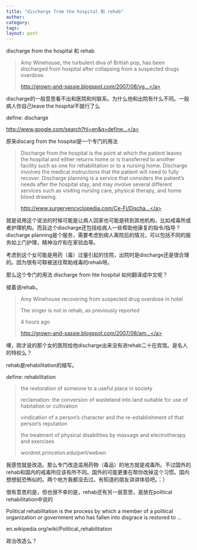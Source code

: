 ```yaml
---
title: "discharge from the hospital 和 rehab"
author:
category: 
tags: 
layout: post
---
```

discharge from the hospital 和 rehab

<blockquote>

Amy Winehouse, the turbulent diva of British pop, has been discharged from hospital after collapsing from a suspected drugs overdose.

<a href="http://grown-and-sassie.blogspot.com/2007/08/vgft.html">http://grown-and-sassie.blogspot.com/2007/08/vg...</a>

</blockquote>

discharge的一般意思看不出和医院和何联系。为什么他和出院有什么不同。一般病人你自己leave the hospital不就行了么

define: discharge

<a href="http://www.google.com/search?hl=en&q=define%3A+discharge&btnG=Google+Search">http://www.google.com/search?hl=en&q=define...</a>

原来discarg from the hospital是一个专门的用法

<blockquote>

Discharge from the hospital is the point at which the patient leaves the hospital and either returns home or is transferred to another facility such as one for rehabilitation or to a nursing home. Discharge involves the medical instructions that the patient will need to fully recover. Discharge planning is a service that considers the patient’s needs after the hospital stay, and may involve several different services such as visiting nursing care, physical therapy, and home blood drawing.

<a href="http://www.surgeryencyclopedia.com/Ce-Fi/Discharge-from-the-Hospital.html">http://www.surgeryencyclopedia.com/Ce-Fi/Discha...</a>

</blockquote>

就是说用这个说法的时候可能是让病人回家也可能是转到其他机构，比如戒毒所或者护理机构。而且这个discharge还包括给病人一些帮助他康复的指令/指导？discharge planning是个服务，需要考虑到病人离院后的情况，可以包括不同的服务如上门护理，精神治疗和在家验血等。

考虑到这个女可能是用药（毒）过量引起的住院，出院时是discharge还是很合理的。因为很有可鞥被送往帮助戒毒的rehab呀。

那么这个专门的用法 discharge from hte hospital 如何翻译成中文呢？

接着说rehab。

<blockquote>

Amy Winehouse recovering from suspected drug overdose in hotel

The singer is not in rehab, as previously reported

4 hours ago

<a href="http://grown-and-sassie.blogspot.com/2007/08/amy-is-hotel-not-rehab.html">http://grown-and-sassie.blogspot.com/2007/08/am...</a>

</blockquote>

噢，刚才说的那个女的医院给他discharge出来没有进rehab二十在宾馆。是名人的特权么？

rehab是rehabilitation的缩写。

define: rehabilitation

<blockquote>

the restoration of someone to a useful place in society

reclamation: the conversion of wasteland into land suitable for use of habitation or cultivation

vindication of a person’s character and the re-establishment of that person’s reputation

the treatment of physical disabilities by massage and electrotherapy and exercises

wordnet.princeton.edu/perl/webwn

</blockquote>

我感觉就是改造。那么专门改造滥用药物（毒品）的地方就是戒毒所。不过国外的rehab和国内的戒毒所应该有所不同。国外的可能更重在帮你改掉这个习惯。国内想想挺恐怖似的。两个地方我都没去过。有知道的朋友讲讲体验吧。：）

很有意思的是，但也很不幸的是，rehab还有另一层意思，是放在political rehabilitation中说的

Political rehabilitation is the process by which a member of a political organization or government who has fallen into disgrace is restored to …

en.wikipedia.org/wiki/Political_rehabilitation

政治改造么？


